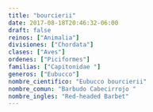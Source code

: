 ```yaml
---
title: "bourcierii"
date: 2017-08-18T20:46:32-06:00
draft: false
reinos: ["Animalia"]
divisiones: ["Chordata"]
clases: ["Aves"]
ordenes: ["Piciformes"]
familias: ["Capitonidae "]
generos: ["Eubucco"]
nombre_cientifico: "Eubucco bourcierii"
nombre_comun: "Barbudo Cabecirrojo "
nombre_ingles: "Red-headed Barbet"
---
```

